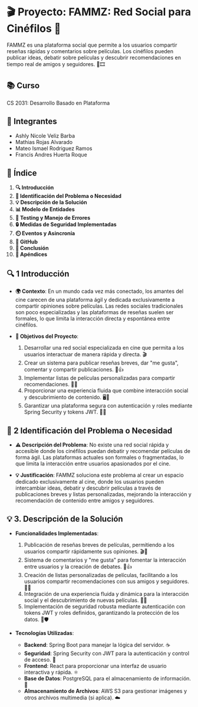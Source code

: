 # 🎬 Proyecto: FAMMZ: Red Social para Cinéfilos 🎥

FAMMZ es una plataforma social que permite a los usuarios compartir reseñas rápidas y comentarios sobre películas. Los cinéfilos pueden publicar ideas, debatir sobre películas y descubrir recomendaciones en tiempo real de amigos y seguidores. 🍿🎞️

## 📚 Curso
CS 2031: Desarrollo Basado en Plataforma

## 👥 Integrantes
- Ashly Nicole Veliz Barba
- Mathias Rojas Alvarado
- Mateo Ismael Rodriguez Ramos
- Francis Andres Huerta Roque

## 📑 Índice

1. **🔍 Introducción**
2. **📝 Identificación del Problema o Necesidad**
3. **💡 Descripción de la Solución**
4. **📊 Modelo de Entidades**
5. **🧪 Testing y Manejo de Errores**
6. **🔒 Medidas de Seguridad Implementadas**
7. **⏲️ Eventos y Asincronía**
8. **📂 GitHub**
9. **🎯 Conclusión**
10. **📎 Apéndices**

## 🔍 1 Introducción
- **🌍 Contexto**: En un mundo cada vez más conectado, los amantes del cine carecen de una plataforma ágil y dedicada exclusivamente a compartir opiniones sobre películas. Las redes sociales tradicionales son poco especializadas y las plataformas de reseñas suelen ser formales, lo que limita la interacción directa y espontánea entre cinéfilos.

- **🎯 Objetivos del Proyecto**:
    1. Desarrollar una red social especializada en cine que permita a los usuarios interactuar de manera rápida y directa. 🎬
    2. Crear un sistema para publicar reseñas breves, dar "me gusta", comentar y compartir publicaciones. 💬👍
    3. Implementar listas de películas personalizadas para compartir recomendaciones. 📃✨
    4. Proporcionar una experiencia fluida que combine interacción social y descubrimiento de contenido. 🖥️🌟
    5. Garantizar una plataforma segura con autenticación y roles mediante Spring Security y tokens JWT. 🔐💼

## 📝 2 Identificación del Problema o Necesidad
- **⚠️ Descripción del Problema**: No existe una red social rápida y accesible donde los cinéfilos puedan debatir y recomendar películas de forma ágil. Las plataformas actuales son formales o fragmentadas, lo que limita la interacción entre usuarios apasionados por el cine.

- **💡 Justificación**: FAMMZ soluciona este problema al crear un espacio dedicado exclusivamente al cine, donde los usuarios pueden intercambiar ideas, debatir y descubrir películas a través de publicaciones breves y listas personalizadas, mejorando la interacción y recomendación de contenido entre amigos y seguidores.

## 💡 3. Descripción de la Solución

- **Funcionalidades Implementadas**:
    1. Publicación de reseñas breves de películas, permitiendo a los usuarios compartir rápidamente sus opiniones. 🎬📝
    2. Sistema de comentarios y "me gusta" para fomentar la interacción entre usuarios y la creación de debates. 💬👍
    3. Creación de listas personalizadas de películas, facilitando a los usuarios compartir recomendaciones con sus amigos y seguidores. 🎥📃
    4. Integración de una experiencia fluida y dinámica para la interacción social y el descubrimiento de nuevas películas. 🌟🔄
    5. Implementación de seguridad robusta mediante autenticación con tokens JWT y roles definidos, garantizando la protección de los datos. 🔐🛡️

- **Tecnologías Utilizadas**:
    - **Backend**: Spring Boot para manejar la lógica del servidor. ☕
    - **Seguridad**: Spring Security con JWT para la autenticación y control de acceso. 🔐
    - **Frontend**: React para proporcionar una interfaz de usuario interactiva y rápida. ⚛️
    - **Base de Datos**: PostgreSQL para el almacenamiento de información. 🐘
    - **Almacenamiento de Archivos**: AWS S3 para gestionar imágenes y otros archivos multimedia (si aplica). ☁️
